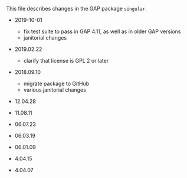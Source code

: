 This file describes changes in the GAP package `singular`.

- 2019-10-01

  - fix test suite to pass in GAP 4.11, as well as in older GAP versions
  - janitorial changes

- 2019.02.22

  - clarify that license is GPL 2 or later

- 2018.09.10

  - migrate package to GitHub
  - various janitorial changes

- 12.04.28

- 11.08.11

- 06.07.23

- 06.03.19

- 06.01.09

- 4.04.15

- 4.04.07

